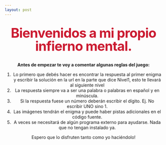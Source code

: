 ```yaml
---
layout: post
---
```

<style type="text/css" media="screen">
  .container {
    margin: 10px auto;
    max-width: 600px;
    text-align: center;
  }
  
  h2 {
    margin: 30px 0;
    font-size: 3em;
    line-height: 1;
    letter-spacing: -1px;
	color:#CB1A30;
	}
</style>

<div class="container">
  <h2>Bienvenidos a mi propio <strong>infierno mental</strong>.</h2>

  <p><strong>Antes de empezar te voy a comentar algunas reglas del juego:</strong></p>
  <ol>
	<li> Lo primero que debés hacer es encontrar la respuesta al primer enigma y escribir la solución en la url en la parte que dice Nivel1, esto te llevará al siguiente nivel</li>
	<li>La respuesta siempre va a ser una palabra o palabras en español y en minúscula.</li>
	<li>Si la respuesta fuese un número deberán escribir el dígito. Ej. No escribir UNO sino 1.</li>
	<li>Las imágenes tendrán el enigma y puede haber pistas adicionales en el código fuente.</li> 
	<li>A veces se necesitará de algún programa externo para ayudarse. Nada que no tengan instalado ya.</li>
</ol>
<p> Espero que lo disfruten tanto como yo haciéndolo!</p>

</div>

 


